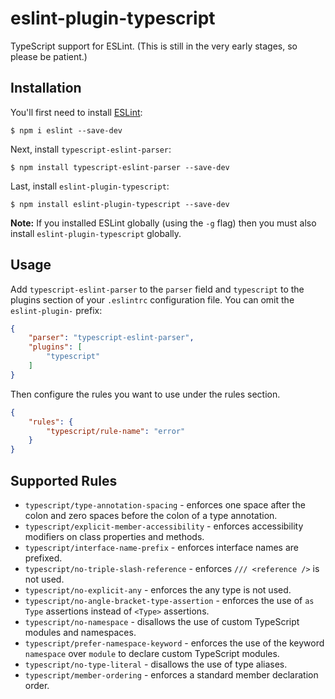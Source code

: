 # eslint-plugin-typescript

TypeScript support for ESLint. (This is still in the very early stages, so please be patient.)

## Installation

You'll first need to install [ESLint](http://eslint.org):

```
$ npm i eslint --save-dev
```

Next, install `typescript-eslint-parser`:

```
$ npm install typescript-eslint-parser --save-dev
```

Last, install `eslint-plugin-typescript`:

```
$ npm install eslint-plugin-typescript --save-dev
```

**Note:** If you installed ESLint globally (using the `-g` flag) then you must also install `eslint-plugin-typescript` globally.

## Usage

Add `typescript-eslint-parser` to the `parser` field and `typescript` to the plugins section of your `.eslintrc` configuration file. You can omit the `eslint-plugin-` prefix:

```json
{
    "parser": "typescript-eslint-parser",
    "plugins": [
        "typescript"
    ]
}
```

Then configure the rules you want to use under the rules section.

```json
{
    "rules": {
        "typescript/rule-name": "error"
    }
}
```

## Supported Rules

* `typescript/type-annotation-spacing` - enforces one space after the colon and zero spaces before the colon of a type annotation.
* `typescript/explicit-member-accessibility` - enforces accessibility modifiers on class properties and methods.
* `typescript/interface-name-prefix` - enforces interface names are prefixed.
* `typescript/no-triple-slash-reference` - enforces `/// <reference />` is not used.
* `typescript/no-explicit-any` - enforces the any type is not used.
* `typescript/no-angle-bracket-type-assertion` - enforces the use of `as Type` assertions instead of `<Type>` assertions.
* `typescript/no-namespace` - disallows the use of custom TypeScript modules and namespaces.
* `typescript/prefer-namespace-keyword` - enforces the use of the keyword `namespace` over `module` to declare custom TypeScript modules.
* `typescript/no-type-literal` - disallows the use of type aliases.
* `typescript/member-ordering` - enforces a standard member declaration order.
